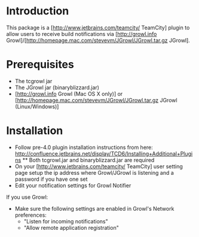 # Introduction #

This package is a [http://www.jetbrains.com/teamcity/ TeamCity] plugin to allow users to receive build notifications via [http://growl.info Growl]/[http://homepage.mac.com/stevevm/JGrowl/JGrowl.tar.gz JGrowl].

# Prerequisites # 

  * The tcgrowl jar
  * The JGrowl jar (binaryblizzard.jar)
  * [http://growl.info Growl (Mac OS X only)] or [http://homepage.mac.com/stevevm/JGrowl/JGrowl.tar.gz JGrowl (Linux/Windows)]

# Installation #
 
  * Follow pre-4.0 plugin installation instructions from here: http://confluence.jetbrains.net/display/TCD6/Installing+Additional+Plugins
  ** Both tcgrowl.jar and binaryblizzard.jar are required
  * On your [http://www.jetbrains.com/teamcity/ TeamCity] user setting page setup the ip address where Growl/JGrowl is listening and a password if you have one set
  * Edit your notification settings for Growl Notifier

If you use Growl:
  * Make sure the following settings are enabled in Growl's Network preferences:
    * "Listen for incoming notifications"
    * "Allow remote application registration"
